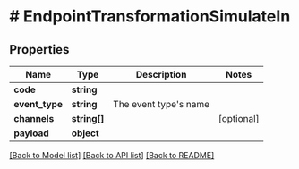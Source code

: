 # # EndpointTransformationSimulateIn

## Properties

Name | Type | Description | Notes
------------ | ------------- | ------------- | -------------
**code** | **string** |  |
**event_type** | **string** | The event type&#39;s name |
**channels** | **string[]** |  | [optional]
**payload** | **object** |  |

[[Back to Model list]](../../README.md#models) [[Back to API list]](../../README.md#endpoints) [[Back to README]](../../README.md)

